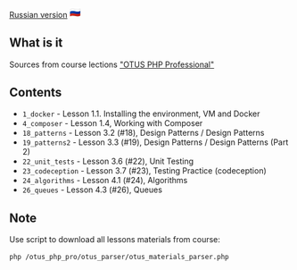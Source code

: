 [Russian version](README.md)
<img src="../../../ru.png" alt="rus" width="20"/>

## What is it
Sources from course lections ["OTUS PHP Professional"](https://fas.st/wRyRs)  

## Contents
* ``1_docker`` - Lesson 1.1. Installing the environment, VM and Docker
* ``4_composer`` - Lesson 1.4, Working with Composer
* ``18_patterns`` - Lesson 3.2 (#18), Design Patterns / Design Patterns
* ``19_patterns2`` - Lesson 3.3 (#19), Design Patterns / Design Patterns (Part 2)
* ``22_unit_tests`` - Lesson 3.6 (#22), Unit Testing
* ``23_codeception`` - Lesson 3.7 (#23), Testing Practice (codeception)
* ``24_algorithms`` - Lesson 4.1 (#24), Algorithms
* ``26_queues`` - Lesson 4.3 (#26), Queues
 
## Note
Use script to download all lessons materials from course:
```
php /otus_php_pro/otus_parser/otus_materials_parser.php
```